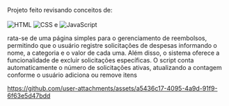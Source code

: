 Projeto feito revisando conceitos de: <br/><br/>
![HTML](https://img.shields.io/badge/HTML5-E34F26?style=for-the-badge&logo=html5&logoColor=white) ![CSS](https://img.shields.io/badge/CSS3-1572B6?style=for-the-badge&logo=css3&logoColor=white) e ![JavaScript](https://img.shields.io/badge/JavaScript-F7DF1E?style=for-the-badge&logo=javascript&logoColor=black)



rata-se de uma página simples para o gerenciamento de reembolsos, permitindo que o usuário registre solicitações de despesas informando o nome, a categoria e o valor de cada uma. Além disso, o sistema oferece a funcionalidade de excluir solicitações específicas. O script conta automaticamente o número de solicitações ativas, atualizando a contagem conforme o usuário adiciona ou remove itens



https://github.com/user-attachments/assets/a5436c17-4095-4a9d-91f9-6f63e5d47bdd

